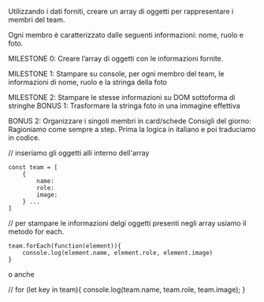 Utilizzando i dati forniti, creare un array di oggetti per rappresentare i membri del team.

Ogni membro è caratterizzato dalle seguenti informazioni: nome, ruolo e foto.

MILESTONE 0:
Creare l’array di oggetti con le informazioni fornite.

MILESTONE 1:
Stampare su console, per ogni membro del team, le informazioni di nome, ruolo e la stringa della foto

MILESTONE 2:
Stampare le stesse informazioni su DOM sottoforma di stringhe
BONUS 1:
Trasformare la stringa foto in una immagine effettiva

BONUS 2:
Organizzare i singoli membri in card/schede
Consigli del giorno:
Ragioniamo come sempre a step.
Prima la logica in italiano e poi traduciamo in codice.



// inseriamo gli oggetti alli interno dell'array

    const team = [
        {
            name:
            role:
            image:
        } ...
    ]

// per stampare le informazioni delgi oggetti presenti negli array
    usiamo il metodo for each.

    team.forEach(function(element)){
        console.log(element.name, element.role, element.image)
    }

o anche

// for (let key in team){
    console.log(team.name, team.role, team.image);
}